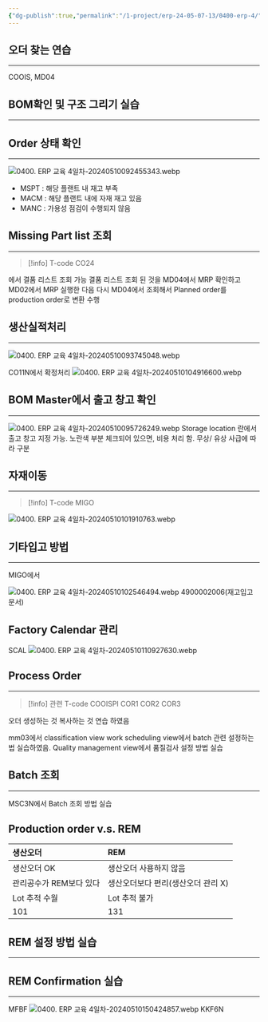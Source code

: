 ```yaml
---
{"dg-publish":true,"permalink":"/1-project/erp-24-05-07-13/0400-erp-4/"}
---
```



## 오더 찾는 연습
---
COOIS, MD04

## BOM확인 및 구조 그리기 실습
---
<style> .container {font-family: sans-serif; text-align: center;} .button-wrapper button {z-index: 1;height: 40px; width: 100px; margin: 10px;padding: 5px;} .excalidraw .App-menu_top .buttonList { display: flex;} .excalidraw-wrapper { height: 800px; margin: 50px; position: relative;} :root[dir="ltr"] .excalidraw .layer-ui__wrapper .zen-mode-transition.App-menu_bottom--transition-left {transform: none;} </style><script src="https://cdn.jsdelivr.net/npm/react@17/umd/react.production.min.js"></script><script src="https://cdn.jsdelivr.net/npm/react-dom@17/umd/react-dom.production.min.js"></script><script type="text/javascript" src="https://cdn.jsdelivr.net/npm/@excalidraw/excalidraw@0/dist/excalidraw.production.min.js"></script><div id="Drawing_2024-05-10_0917.17.excalidraw.md1"></div><script>(function(){const InitialData={"type":"excalidraw","version":2,"source":"https://github.com/zsviczian/obsidian-excalidraw-plugin/releases/tag/2.1.7","elements":[{"type":"rectangle","version":9,"versionNonce":1289749603,"index":"ar1","isDeleted":false,"id":"kGM0MYWKFAsHzEmpONKBW","fillStyle":"solid","strokeWidth":2,"strokeStyle":"solid","roughness":1,"opacity":100,"angle":0,"x":614.982421875,"y":204.9921875,"strokeColor":"#1e1e1e","backgroundColor":"transparent","width":115.796875,"height":47.5,"seed":94942755,"groupIds":[],"frameId":null,"roundness":null,"boundElements":[{"type":"text","id":"75rsihG7"},{"id":"yX2N8bxmwuDN6Wx1RtDSr","type":"arrow"},{"id":"XSBdXwuzz_xXVbknpg5nr","type":"arrow"},{"id":"o2gsjajE7RxeaiSUqC-Po","type":"arrow"},{"id":"J-cIx0H7kk19OdgNVJMHv","type":"arrow"}],"updated":1715301351104,"link":null,"locked":false},{"type":"rectangle","version":9,"versionNonce":1952130893,"index":"ar2","isDeleted":false,"id":"OpvCde5OY0J2l2pRyB3SV","fillStyle":"solid","strokeWidth":2,"strokeStyle":"solid","roughness":1,"opacity":100,"angle":0,"x":120.216796875,"y":334.9921875,"strokeColor":"#1e1e1e","backgroundColor":"transparent","width":113.609375,"height":47.5,"seed":2014575043,"groupIds":[],"frameId":null,"roundness":null,"boundElements":[{"type":"text","id":"Q6tu1hLD"},{"id":"yX2N8bxmwuDN6Wx1RtDSr","type":"arrow"},{"id":"3WrEOq13DB0qEJVF7VNAm","type":"arrow"},{"id":"jTbFR_l3qcvU7jncQD9w-","type":"arrow"},{"id":"abvgqtWm4mcWZEzOwBjyY","type":"arrow"}],"updated":1715301351104,"link":null,"locked":false},{"type":"rectangle","version":8,"versionNonce":1875345411,"index":"ar3","isDeleted":false,"id":"Tp_GYp_GE9gfYzzDWMl4A","fillStyle":"solid","strokeWidth":2,"strokeStyle":"solid","roughness":1,"opacity":100,"angle":0,"x":533.642578125,"y":334.9921875,"strokeColor":"#1e1e1e","backgroundColor":"transparent","width":113.609375,"height":47.5,"seed":1872087395,"groupIds":[],"frameId":null,"roundness":null,"boundElements":[{"type":"text","id":"2xvFiuGm"},{"id":"XSBdXwuzz_xXVbknpg5nr","type":"arrow"},{"id":"IDCtQxnMA8FdEngjbHTkX","type":"arrow"},{"id":"h4Ydtrf3489KUCoBBtxdr","type":"arrow"}],"updated":1715301351104,"link":null,"locked":false},{"type":"rectangle","version":6,"versionNonce":1920120237,"index":"ar4","isDeleted":false,"id":"kHtYiJtK8Vq4OYRLt4Y2A","fillStyle":"solid","strokeWidth":2,"strokeStyle":"solid","roughness":1,"opacity":100,"angle":0,"x":697.251953125,"y":334.9921875,"strokeColor":"#1e1e1e","backgroundColor":"transparent","width":116.125,"height":47.5,"seed":561816835,"groupIds":[],"frameId":null,"roundness":null,"boundElements":[{"type":"text","id":"GvfXE8qt"},{"id":"o2gsjajE7RxeaiSUqC-Po","type":"arrow"}],"updated":1715301351104,"link":null,"locked":false},{"type":"rectangle","version":6,"versionNonce":729712547,"index":"ar5","isDeleted":false,"id":"JY1PCshZKK8rLwIfo91wB","fillStyle":"solid","strokeWidth":2,"strokeStyle":"solid","roughness":1,"opacity":100,"angle":0,"x":863.376953125,"y":334.9921875,"strokeColor":"#1e1e1e","backgroundColor":"transparent","width":116.90625,"height":47.5,"seed":356977827,"groupIds":[],"frameId":null,"roundness":null,"boundElements":[{"type":"text","id":"Hh2Olhx2"},{"id":"J-cIx0H7kk19OdgNVJMHv","type":"arrow"}],"updated":1715301351104,"link":null,"locked":false},{"type":"rectangle","version":6,"versionNonce":927561741,"index":"ar6","isDeleted":false,"id":"TQW-lTf6RvSpPFpNX6J8y","fillStyle":"solid","strokeWidth":2,"strokeStyle":"solid","roughness":1,"opacity":100,"angle":0,"x":-46.537109375,"y":464.9921875,"strokeColor":"#1e1e1e","backgroundColor":"transparent","width":116.125,"height":47.5,"seed":1587773507,"groupIds":[],"frameId":null,"roundness":null,"boundElements":[{"type":"text","id":"v3gh8VcL"},{"id":"3WrEOq13DB0qEJVF7VNAm","type":"arrow"}],"updated":1715301351104,"link":null,"locked":false},{"type":"rectangle","version":6,"versionNonce":1446222659,"index":"ar8","isDeleted":false,"id":"x-vAvaXg-fLEnAIXNU-ve","fillStyle":"solid","strokeWidth":2,"strokeStyle":"solid","roughness":1,"opacity":100,"angle":0,"x":119.587890625,"y":464.9921875,"strokeColor":"#1e1e1e","backgroundColor":"transparent","width":116.125,"height":47.5,"seed":393248739,"groupIds":[],"frameId":null,"roundness":null,"boundElements":[{"type":"text","id":"dJfNumwT"},{"id":"jTbFR_l3qcvU7jncQD9w-","type":"arrow"}],"updated":1715301351104,"link":null,"locked":false},{"type":"rectangle","version":9,"versionNonce":215543405,"index":"ar9","isDeleted":false,"id":"NcbpqrqBZJJtW8XWx8x1G","fillStyle":"solid","strokeWidth":2,"strokeStyle":"solid","roughness":1,"opacity":100,"angle":0,"x":285.712890625,"y":464.9921875,"strokeColor":"#1e1e1e","backgroundColor":"transparent","width":113.609375,"height":47.5,"seed":431786883,"groupIds":[],"frameId":null,"roundness":null,"boundElements":[{"type":"text","id":"5Ori5lPg"},{"id":"abvgqtWm4mcWZEzOwBjyY","type":"arrow"},{"id":"B8KnhJGRuFSZq-UyWFpuZ","type":"arrow"},{"id":"xenD-PEFwNopq80JM49Qr","type":"arrow"},{"id":"yBZwuC8188H4Pwz4pg-rT","type":"arrow"}],"updated":1715301351104,"link":null,"locked":false},{"type":"rectangle","version":8,"versionNonce":2084911843,"index":"arA","isDeleted":false,"id":"fhdF7tMbNUgTey7s1XPP-","fillStyle":"solid","strokeWidth":2,"strokeStyle":"solid","roughness":1,"opacity":100,"angle":0,"x":35.294921875,"y":594.9921875,"strokeColor":"#1e1e1e","backgroundColor":"transparent","width":116.09375,"height":47.5,"seed":2043028259,"groupIds":[],"frameId":null,"roundness":null,"boundElements":[{"type":"text","id":"2vr7VEYH"},{"id":"B8KnhJGRuFSZq-UyWFpuZ","type":"arrow"},{"id":"DHmXkZ1e_48l7T-mMVax5","type":"arrow"},{"id":"BSeC-9v12kIWZMEa-K2Qc","type":"arrow"}],"updated":1715301351104,"link":null,"locked":false},{"type":"rectangle","version":6,"versionNonce":1105893581,"index":"arB","isDeleted":false,"id":"6h5XLISUH9fCEMYTkvmTs","fillStyle":"solid","strokeWidth":2,"strokeStyle":"solid","roughness":1,"opacity":100,"angle":0,"x":283.205078125,"y":594.9921875,"strokeColor":"#1e1e1e","backgroundColor":"transparent","width":118.625,"height":47.5,"seed":1073465027,"groupIds":[],"frameId":null,"roundness":null,"boundElements":[{"type":"text","id":"QrCVMUpj"},{"id":"xenD-PEFwNopq80JM49Qr","type":"arrow"}],"updated":1715301351104,"link":null,"locked":false},{"type":"rectangle","version":6,"versionNonce":440526467,"index":"arC","isDeleted":false,"id":"TjnsYlNaNW0_jTnAUAFO0","fillStyle":"solid","strokeWidth":2,"strokeStyle":"solid","roughness":1,"opacity":100,"angle":0,"x":451.830078125,"y":594.9921875,"strokeColor":"#1e1e1e","backgroundColor":"transparent","width":118.625,"height":47.5,"seed":1660679779,"groupIds":[],"frameId":null,"roundness":null,"boundElements":[{"type":"text","id":"CeYh8feZ"},{"id":"yBZwuC8188H4Pwz4pg-rT","type":"arrow"}],"updated":1715301351104,"link":null,"locked":false},{"type":"rectangle","version":6,"versionNonce":270006061,"index":"arD","isDeleted":false,"id":"-zZuGrho_N9zLvWtWY7Y8","fillStyle":"solid","strokeWidth":2,"strokeStyle":"solid","roughness":1,"opacity":100,"angle":0,"x":-50.283203125,"y":724.9921875,"strokeColor":"#1e1e1e","backgroundColor":"transparent","width":118.625,"height":47.5,"seed":26554883,"groupIds":[],"frameId":null,"roundness":null,"boundElements":[{"type":"text","id":"vResWIUA"},{"id":"DHmXkZ1e_48l7T-mMVax5","type":"arrow"}],"updated":1715301351104,"link":null,"locked":false},{"type":"rectangle","version":6,"versionNonce":384310819,"index":"arE","isDeleted":false,"id":"kRkBfZqkiNM0Vc042MOsO","fillStyle":"solid","strokeWidth":2,"strokeStyle":"solid","roughness":1,"opacity":100,"angle":0,"x":118.341796875,"y":724.9921875,"strokeColor":"#1e1e1e","backgroundColor":"transparent","width":118.625,"height":47.5,"seed":1556478371,"groupIds":[],"frameId":null,"roundness":null,"boundElements":[{"type":"text","id":"Trda5q93"},{"id":"BSeC-9v12kIWZMEa-K2Qc","type":"arrow"}],"updated":1715301351104,"link":null,"locked":false},{"type":"rectangle","version":6,"versionNonce":1103792525,"index":"arG","isDeleted":false,"id":"k-wrV_csm44ngSTLwTtHr","fillStyle":"solid","strokeWidth":2,"strokeStyle":"solid","roughness":1,"opacity":100,"angle":0,"x":449.322265625,"y":464.9921875,"strokeColor":"#1e1e1e","backgroundColor":"transparent","width":116.125,"height":47.5,"seed":297585987,"groupIds":[],"frameId":null,"roundness":null,"boundElements":[{"type":"text","id":"yKsoyydh"},{"id":"IDCtQxnMA8FdEngjbHTkX","type":"arrow"}],"updated":1715301351104,"link":null,"locked":false},{"type":"rectangle","version":6,"versionNonce":2099667395,"index":"arH","isDeleted":false,"id":"eIu6ZZIiMERiSZXh8BqM7","fillStyle":"solid","strokeWidth":2,"strokeStyle":"solid","roughness":1,"opacity":100,"angle":0,"x":615.447265625,"y":464.9921875,"strokeColor":"#1e1e1e","backgroundColor":"transparent","width":116.125,"height":47.5,"seed":332934371,"groupIds":[],"frameId":null,"roundness":null,"boundElements":[{"type":"text","id":"NvlXzQSc"},{"id":"h4Ydtrf3489KUCoBBtxdr","type":"arrow"}],"updated":1715301351104,"link":null,"locked":false},{"type":"arrow","version":11,"versionNonce":1236323661,"index":"arI","isDeleted":false,"id":"yX2N8bxmwuDN6Wx1RtDSr","fillStyle":"solid","strokeWidth":2,"strokeStyle":"solid","roughness":1,"opacity":100,"angle":0,"x":613.982421875,"y":236.4633213880631,"strokeColor":"#1e1e1e","backgroundColor":"transparent","width":436.960625,"height":93.2288661119369,"seed":1722194051,"groupIds":[],"frameId":null,"roundness":{"type":2},"boundElements":[{"type":"text","id":"AcQNrOSe"}],"updated":1715302083255,"link":null,"locked":false,"startBinding":{"elementId":"kGM0MYWKFAsHzEmpONKBW","gap":1,"focus":-0.000014296130961960877},"endBinding":{"elementId":"OpvCde5OY0J2l2pRyB3SV","gap":5.299999999999997,"focus":0.000005501306560428155},"lastCommittedPoint":null,"startArrowhead":null,"endArrowhead":"arrow","points":[[0,0],[-436.960625,57.27886611193691],[-436.960625,93.2288661119369]]},{"type":"arrow","version":11,"versionNonce":2051338317,"index":"arJ","isDeleted":false,"id":"XSBdXwuzz_xXVbknpg5nr","fillStyle":"solid","strokeWidth":2,"strokeStyle":"solid","roughness":1,"opacity":100,"angle":0,"x":641.4925786931818,"y":253.49218750000006,"strokeColor":"#1e1e1e","backgroundColor":"transparent","width":51.04578181818181,"height":76.19999999999993,"seed":400986147,"groupIds":[],"frameId":null,"roundness":{"type":2},"boundElements":[{"type":"text","id":"dsz58Kcq"}],"updated":1715302083257,"link":null,"locked":false,"startBinding":{"elementId":"kGM0MYWKFAsHzEmpONKBW","gap":1,"focus":-0.0000013556016067877558},"endBinding":{"elementId":"Tp_GYp_GE9gfYzzDWMl4A","gap":5.299999999999997,"focus":-0.000008251959840141892},"lastCommittedPoint":null,"startArrowhead":null,"endArrowhead":"arrow","points":[[0,0],[-51.04578181818181,40.24999999999994],[-51.04578181818181,76.19999999999993]]},{"type":"arrow","version":11,"versionNonce":973705869,"index":"arK","isDeleted":false,"id":"o2gsjajE7RxeaiSUqC-Po","fillStyle":"solid","strokeWidth":2,"strokeStyle":"solid","roughness":1,"opacity":100,"angle":0,"x":704.2690150568181,"y":253.4921875,"strokeColor":"#1e1e1e","backgroundColor":"transparent","width":51.04578181818181,"height":76.19999999999999,"seed":2038862787,"groupIds":[],"frameId":null,"roundness":{"type":2},"boundElements":[{"type":"text","id":"BMdVA4JS"}],"updated":1715302083258,"link":null,"locked":false,"startBinding":{"elementId":"kGM0MYWKFAsHzEmpONKBW","gap":1,"focus":0.0000027757556718765834},"endBinding":{"elementId":"kHtYiJtK8Vq4OYRLt4Y2A","gap":5.299999999999997,"focus":0.0000059203444556528615},"lastCommittedPoint":null,"startArrowhead":null,"endArrowhead":"arrow","points":[[0,0],[51.04578181818181,40.25],[51.04578181818181,76.19999999999999]]},{"type":"arrow","version":11,"versionNonce":172364621,"index":"arL","isDeleted":false,"id":"J-cIx0H7kk19OdgNVJMHv","fillStyle":"solid","strokeWidth":2,"strokeStyle":"solid","roughness":1,"opacity":100,"angle":0,"x":731.779296875,"y":244.12015613909972,"strokeColor":"#1e1e1e","backgroundColor":"transparent","width":190.05050000000006,"height":85.57203136090027,"seed":463807331,"groupIds":[],"frameId":null,"roundness":{"type":2},"boundElements":[{"type":"text","id":"uKIE1trZ"}],"updated":1715302083259,"link":null,"locked":false,"startBinding":{"elementId":"kGM0MYWKFAsHzEmpONKBW","gap":1,"focus":-0.000009406573364124251},"endBinding":{"elementId":"JY1PCshZKK8rLwIfo91wB","gap":5.300000000000011,"focus":-0.000004811547713550154},"lastCommittedPoint":null,"startArrowhead":null,"endArrowhead":"arrow","points":[[0,0],[190.05050000000006,49.62203136090027],[190.05050000000006,85.57203136090027]]},{"type":"arrow","version":11,"versionNonce":1751737357,"index":"arM","isDeleted":false,"id":"3WrEOq13DB0qEJVF7VNAm","fillStyle":"solid","strokeWidth":2,"strokeStyle":"solid","roughness":1,"opacity":100,"angle":0,"x":119.216796875,"y":381.4459431099401,"strokeColor":"#1e1e1e","backgroundColor":"transparent","width":107.691,"height":78.24624439005987,"seed":110149379,"groupIds":[],"frameId":null,"roundness":{"type":2},"boundElements":[{"type":"text","id":"S96vRJIs"}],"updated":1715302083259,"link":null,"locked":false,"startBinding":{"elementId":"OpvCde5OY0J2l2pRyB3SV","gap":1,"focus":-0.000013901617025718222},"endBinding":{"elementId":"TQW-lTf6RvSpPFpNX6J8y","gap":5.300000000000011,"focus":0.0000069967707211625215},"lastCommittedPoint":null,"startArrowhead":null,"endArrowhead":"arrow","points":[[0,0],[-107.691,42.29624439005991],[-107.691,78.24624439005987]]},{"type":"arrow","version":11,"versionNonce":83854541,"index":"arO","isDeleted":false,"id":"jTbFR_l3qcvU7jncQD9w-","fillStyle":"solid","strokeWidth":2,"strokeStyle":"solid","roughness":1,"opacity":100,"angle":0,"x":177.26049384469695,"y":383.4921875,"strokeColor":"#1e1e1e","backgroundColor":"transparent","width":0.3903030303030448,"height":76.19999999999999,"seed":885515939,"groupIds":[],"frameId":null,"roundness":{"type":2},"boundElements":[{"type":"text","id":"kK6NnSKZ"}],"updated":1715302083261,"link":null,"locked":false,"startBinding":{"elementId":"OpvCde5OY0J2l2pRyB3SV","gap":1,"focus":0.000017367063513677392},"endBinding":{"elementId":"x-vAvaXg-fLEnAIXNU-ve","gap":5.300000000000011,"focus":0.0000069967707211625215},"lastCommittedPoint":null,"startArrowhead":null,"endArrowhead":"arrow","points":[[0,0],[0.3903030303030448,40.25],[0.3903030303030448,76.19999999999999]]},{"type":"arrow","version":11,"versionNonce":1570010509,"index":"arP","isDeleted":false,"id":"abvgqtWm4mcWZEzOwBjyY","fillStyle":"solid","strokeWidth":2,"strokeStyle":"solid","roughness":1,"opacity":100,"angle":0,"x":234.826171875,"y":381.44608677846577,"strokeColor":"#1e1e1e","backgroundColor":"transparent","width":107.69162499999999,"height":78.24610072153422,"seed":1291393603,"groupIds":[],"frameId":null,"roundness":{"type":2},"boundElements":[{"type":"text","id":"KzAKffD0"}],"updated":1715302083262,"link":null,"locked":false,"startBinding":{"elementId":"OpvCde5OY0J2l2pRyB3SV","gap":1,"focus":0.000021555674257866563},"endBinding":{"elementId":"NcbpqrqBZJJtW8XWx8x1G","gap":5.300000000000011,"focus":0.000003850914591999504},"lastCommittedPoint":null,"startArrowhead":null,"endArrowhead":"arrow","points":[[0,0],[107.69162499999999,42.29610072153426],[107.69162499999999,78.24610072153422]]},{"type":"arrow","version":11,"versionNonce":1842108557,"index":"arQ","isDeleted":false,"id":"B8KnhJGRuFSZq-UyWFpuZ","fillStyle":"solid","strokeWidth":2,"strokeStyle":"solid","roughness":1,"opacity":100,"angle":0,"x":284.712890625,"y":503.82102356904113,"strokeColor":"#1e1e1e","backgroundColor":"transparent","width":191.37109375,"height":85.87116393095891,"seed":469948899,"groupIds":[],"frameId":null,"roundness":{"type":2},"boundElements":[{"type":"text","id":"ekWEReH6"}],"updated":1715302083264,"link":null,"locked":false,"startBinding":{"elementId":"NcbpqrqBZJJtW8XWx8x1G","gap":1,"focus":0.0000032421407561491594},"endBinding":{"elementId":"fhdF7tMbNUgTey7s1XPP-","gap":5.300000000000011,"focus":0},"lastCommittedPoint":null,"startArrowhead":null,"endArrowhead":"arrow","points":[[0,0],[-191.37109375,49.92116393095887],[-191.37109375,85.87116393095891]]},{"type":"arrow","version":11,"versionNonce":896912077,"index":"arR","isDeleted":false,"id":"xenD-PEFwNopq80JM49Qr","fillStyle":"solid","strokeWidth":2,"strokeStyle":"solid","roughness":1,"opacity":100,"angle":0,"x":342.517796875,"y":513.4921875,"strokeColor":"#1e1e1e","backgroundColor":"transparent","width":0,"height":76.20000000000005,"seed":1324590467,"groupIds":[],"frameId":null,"roundness":{"type":2},"boundElements":[{"type":"text","id":"hN32Pmw8"}],"updated":1715302083265,"link":null,"locked":false,"startBinding":{"elementId":"NcbpqrqBZJJtW8XWx8x1G","gap":1,"focus":-0.000003850914591999505},"endBinding":{"elementId":"6h5XLISUH9fCEMYTkvmTs","gap":5.300000000000011,"focus":0.000003688092728981612},"lastCommittedPoint":null,"startArrowhead":null,"endArrowhead":"arrow","points":[[0,0],[0,76.20000000000005]]},{"type":"arrow","version":11,"versionNonce":766589837,"index":"arS","isDeleted":false,"id":"yBZwuC8188H4Pwz4pg-rT","fillStyle":"solid","strokeWidth":2,"strokeStyle":"solid","roughness":1,"opacity":100,"angle":0,"x":400.322265625,"y":511.0248324551627,"strokeColor":"#1e1e1e","backgroundColor":"transparent","width":110.82053125000004,"height":78.66735504483734,"seed":1829371171,"groupIds":[],"frameId":null,"roundness":{"type":2},"boundElements":[{"type":"text","id":"dYXuvcHc"}],"updated":1715302083266,"link":null,"locked":false,"startBinding":{"elementId":"NcbpqrqBZJJtW8XWx8x1G","gap":1,"focus":0.000021981151301707896},"endBinding":{"elementId":"TjnsYlNaNW0_jTnAUAFO0","gap":5.300000000000011,"focus":0.0000036880927299399835},"lastCommittedPoint":null,"startArrowhead":null,"endArrowhead":"arrow","points":[[0,0],[110.82053125000004,42.71735504483729],[110.82053125000004,78.66735504483734]]},{"type":"arrow","version":11,"versionNonce":349666381,"index":"arT","isDeleted":false,"id":"DHmXkZ1e_48l7T-mMVax5","fillStyle":"solid","strokeWidth":2,"strokeStyle":"solid","roughness":1,"opacity":100,"angle":0,"x":61.238681723484795,"y":643.4921875,"strokeColor":"#1e1e1e","backgroundColor":"transparent","width":52.20888484848479,"height":76.20000000000005,"seed":297033923,"groupIds":[],"frameId":null,"roundness":{"type":2},"boundElements":[{"type":"text","id":"hgzAxsYV"}],"updated":1715302083266,"link":null,"locked":false,"startBinding":{"elementId":"fhdF7tMbNUgTey7s1XPP-","gap":1,"focus":-0.00000545672651743075},"endBinding":{"elementId":"-zZuGrho_N9zLvWtWY7Y8","gap":5.2999999999999545,"focus":0.00000842992623818567},"lastCommittedPoint":null,"startArrowhead":null,"endArrowhead":"arrow","points":[[0,0],[-52.20888484848479,40.25],[-52.20888484848479,76.20000000000005]]},{"type":"arrow","version":11,"versionNonce":712281357,"index":"arU","isDeleted":false,"id":"BSeC-9v12kIWZMEa-K2Qc","fillStyle":"solid","strokeWidth":2,"strokeStyle":"solid","roughness":1,"opacity":100,"angle":0,"x":125.44493626893939,"y":643.4921875,"strokeColor":"#1e1e1e","backgroundColor":"transparent","width":52.2098606060606,"height":76.20000000000005,"seed":1720799331,"groupIds":[],"frameId":null,"roundness":{"type":2},"boundElements":[{"type":"text","id":"2le9xQEp"}],"updated":1715302083267,"link":null,"locked":false,"startBinding":{"elementId":"fhdF7tMbNUgTey7s1XPP-","gap":1,"focus":0.000011936511909634088},"endBinding":{"elementId":"kRkBfZqkiNM0Vc042MOsO","gap":5.2999999999999545,"focus":0.000008429926237946076},"lastCommittedPoint":null,"startArrowhead":null,"endArrowhead":"arrow","points":[[0,0],[52.2098606060606,40.25],[52.2098606060606,76.20000000000005]]},{"type":"arrow","version":11,"versionNonce":991194573,"index":"arV","isDeleted":false,"id":"IDCtQxnMA8FdEngjbHTkX","fillStyle":"solid","strokeWidth":2,"strokeStyle":"solid","roughness":1,"opacity":100,"angle":0,"x":558.819905965909,"y":383.4921875,"strokeColor":"#1e1e1e","backgroundColor":"transparent","width":51.43510909090901,"height":76.19999999999999,"seed":1567575043,"groupIds":[],"frameId":null,"roundness":{"type":2},"boundElements":[{"type":"text","id":"daeeIS5c"}],"updated":1715302083268,"link":null,"locked":false,"startBinding":{"elementId":"Tp_GYp_GE9gfYzzDWMl4A","gap":1,"focus":-0.0000050524117632588995},"endBinding":{"elementId":"k-wrV_csm44ngSTLwTtHr","gap":5.300000000000011,"focus":5.38213132510079e-7},"lastCommittedPoint":null,"startArrowhead":null,"endArrowhead":"arrow","points":[[0,0],[-51.43510909090901,40.25],[-51.43510909090901,76.19999999999999]]},{"type":"arrow","version":11,"versionNonce":1615011469,"index":"arW","isDeleted":false,"id":"h4Ydtrf3489KUCoBBtxdr","fillStyle":"solid","strokeWidth":2,"strokeStyle":"solid","roughness":1,"opacity":100,"angle":0,"x":622.0746877840909,"y":383.4921875,"strokeColor":"#1e1e1e","backgroundColor":"transparent","width":51.43510909090912,"height":76.19999999999999,"seed":709677987,"groupIds":[],"frameId":null,"roundness":{"type":2},"boundElements":[{"type":"text","id":"5F09szJs"}],"updated":1715302083269,"link":null,"locked":false,"startBinding":{"elementId":"Tp_GYp_GE9gfYzzDWMl4A","gap":1,"focus":0.000004335295254803785},"endBinding":{"elementId":"eIu6ZZIiMERiSZXh8BqM7","gap":5.300000000000011,"focus":5.38213132510079e-7},"lastCommittedPoint":null,"startArrowhead":null,"endArrowhead":"arrow","points":[[0,0],[51.43510909090912,40.25],[51.43510909090912,76.19999999999999]]},{"type":"text","version":6,"versionNonce":1806593165,"index":"arX","isDeleted":false,"id":"75rsihG7","fillStyle":"solid","strokeWidth":2,"strokeStyle":"solid","roughness":1,"opacity":100,"angle":0,"x":630.410888671875,"y":216.2421875,"strokeColor":"#1e1e1e","backgroundColor":"transparent","width":84.93994140625,"height":25,"seed":2102945603,"groupIds":[],"frameId":null,"roundness":null,"boundElements":[],"updated":1715301351104,"link":null,"locked":false,"fontSize":20,"fontFamily":1,"text":"T-FFP113","rawText":"T-FFP113","textAlign":"center","verticalAlign":"middle","containerId":"kGM0MYWKFAsHzEmpONKBW","originalText":"T-FFP113","lineHeight":1.25},{"type":"text","version":6,"versionNonce":1042689731,"index":"arY","isDeleted":false,"id":"Q6tu1hLD","fillStyle":"solid","strokeWidth":2,"strokeStyle":"solid","roughness":1,"opacity":100,"angle":0,"x":133.87152099609375,"y":346.2421875,"strokeColor":"#1e1e1e","backgroundColor":"transparent","width":86.2999267578125,"height":25,"seed":2096137955,"groupIds":[],"frameId":null,"roundness":null,"boundElements":[],"updated":1715301351104,"link":null,"locked":false,"fontSize":20,"fontFamily":1,"text":"T-SSP113","rawText":"T-SSP113","textAlign":"center","verticalAlign":"middle","containerId":"OpvCde5OY0J2l2pRyB3SV","originalText":"T-SSP113","lineHeight":1.25},{"type":"text","version":6,"versionNonce":1101746925,"index":"arZ","isDeleted":false,"id":"2xvFiuGm","fillStyle":"solid","strokeWidth":2,"strokeStyle":"solid","roughness":1,"opacity":100,"angle":0,"x":542.8873062133789,"y":346.2421875,"strokeColor":"#1e1e1e","backgroundColor":"transparent","width":95.11991882324219,"height":25,"seed":2141434499,"groupIds":[],"frameId":null,"roundness":null,"boundElements":[],"updated":1715301351104,"link":null,"locked":false,"fontSize":20,"fontFamily":1,"text":"T-SSP213","rawText":"T-SSP213","textAlign":"center","verticalAlign":"middle","containerId":"Tp_GYp_GE9gfYzzDWMl4A","originalText":"T-SSP213","lineHeight":1.25},{"type":"text","version":6,"versionNonce":2140757603,"index":"ara","isDeleted":false,"id":"GvfXE8qt","fillStyle":"solid","strokeWidth":2,"strokeStyle":"solid","roughness":1,"opacity":100,"angle":0,"x":711.464485168457,"y":346.2421875,"strokeColor":"#1e1e1e","backgroundColor":"transparent","width":87.69993591308594,"height":25,"seed":103836195,"groupIds":[],"frameId":null,"roundness":null,"boundElements":[],"updated":1715301351104,"link":null,"locked":false,"fontSize":20,"fontFamily":1,"text":"T-RSP113","rawText":"T-RSP113","textAlign":"center","verticalAlign":"middle","containerId":"kHtYiJtK8Vq4OYRLt4Y2A","originalText":"T-RSP113","lineHeight":1.25},{"type":"text","version":6,"versionNonce":1744596301,"index":"arb","isDeleted":false,"id":"Hh2Olhx2","fillStyle":"solid","strokeWidth":2,"strokeStyle":"solid","roughness":1,"opacity":100,"angle":0,"x":872.7201156616211,"y":346.2421875,"strokeColor":"#1e1e1e","backgroundColor":"transparent","width":98.21992492675781,"height":25,"seed":1971662275,"groupIds":[],"frameId":null,"roundness":null,"boundElements":[],"updated":1715301351104,"link":null,"locked":false,"fontSize":20,"fontFamily":1,"text":"T-DSP100","rawText":"T-DSP100","textAlign":"center","verticalAlign":"middle","containerId":"JY1PCshZKK8rLwIfo91wB","originalText":"T-DSP100","lineHeight":1.25},{"type":"text","version":6,"versionNonce":1984272899,"index":"ard","isDeleted":false,"id":"v3gh8VcL","fillStyle":"solid","strokeWidth":2,"strokeStyle":"solid","roughness":1,"opacity":100,"angle":0,"x":-35.79457092285156,"y":476.2421875,"strokeColor":"#1e1e1e","backgroundColor":"transparent","width":94.63992309570312,"height":25,"seed":281050467,"groupIds":[],"frameId":null,"roundness":null,"boundElements":[],"updated":1715301351104,"link":null,"locked":false,"fontSize":20,"fontFamily":1,"text":"T-RSP513","rawText":"T-RSP513","textAlign":"center","verticalAlign":"middle","containerId":"TQW-lTf6RvSpPFpNX6J8y","originalText":"T-RSP513","lineHeight":1.25},{"type":"text","version":6,"versionNonce":771439533,"index":"are","isDeleted":false,"id":"dJfNumwT","fillStyle":"solid","strokeWidth":2,"strokeStyle":"solid","roughness":1,"opacity":100,"angle":0,"x":130.1104278564453,"y":476.2421875,"strokeColor":"#1e1e1e","backgroundColor":"transparent","width":95.07992553710938,"height":25,"seed":858839299,"groupIds":[],"frameId":null,"roundness":null,"boundElements":[],"updated":1715301351104,"link":null,"locked":false,"fontSize":20,"fontFamily":1,"text":"T-RSP613","rawText":"T-RSP613","textAlign":"center","verticalAlign":"middle","containerId":"x-vAvaXg-fLEnAIXNU-ve","originalText":"T-RSP613","lineHeight":1.25},{"type":"text","version":6,"versionNonce":791241123,"index":"arf","isDeleted":false,"id":"5Ori5lPg","fillStyle":"solid","strokeWidth":2,"strokeStyle":"solid","roughness":1,"opacity":100,"angle":0,"x":295.26761627197266,"y":476.2421875,"strokeColor":"#1e1e1e","backgroundColor":"transparent","width":94.49992370605469,"height":25,"seed":1247068323,"groupIds":[],"frameId":null,"roundness":null,"boundElements":[],"updated":1715301351104,"link":null,"locked":false,"fontSize":20,"fontFamily":1,"text":"T-SSP313","rawText":"T-SSP313","textAlign":"center","verticalAlign":"middle","containerId":"NcbpqrqBZJJtW8XWx8x1G","originalText":"T-SSP313","lineHeight":1.25},{"type":"text","version":6,"versionNonce":1003568653,"index":"arg","isDeleted":false,"id":"2vr7VEYH","fillStyle":"solid","strokeWidth":2,"strokeStyle":"solid","roughness":1,"opacity":100,"angle":0,"x":48.231834411621094,"y":606.2421875,"strokeColor":"#1e1e1e","backgroundColor":"transparent","width":90.21992492675781,"height":25,"seed":265991235,"groupIds":[],"frameId":null,"roundness":null,"boundElements":[],"updated":1715301351104,"link":null,"locked":false,"fontSize":20,"fontFamily":1,"text":"T-SPT113","rawText":"T-SPT113","textAlign":"center","verticalAlign":"middle","containerId":"fhdF7tMbNUgTey7s1XPP-","originalText":"T-SPT113","lineHeight":1.25},{"type":"text","version":6,"versionNonce":326317379,"index":"arh","isDeleted":false,"id":"QrCVMUpj","fillStyle":"solid","strokeWidth":2,"strokeStyle":"solid","roughness":1,"opacity":100,"angle":0,"x":292.29761505126953,"y":606.2421875,"strokeColor":"#1e1e1e","backgroundColor":"transparent","width":100.43992614746094,"height":25,"seed":60896227,"groupIds":[],"frameId":null,"roundness":null,"boundElements":[],"updated":1715301351104,"link":null,"locked":false,"fontSize":20,"fontFamily":1,"text":"T-RPT213","rawText":"T-RPT213","textAlign":"center","verticalAlign":"middle","containerId":"6h5XLISUH9fCEMYTkvmTs","originalText":"T-RPT213","lineHeight":1.25},{"type":"text","version":6,"versionNonce":2021127277,"index":"ari","isDeleted":false,"id":"CeYh8feZ","fillStyle":"solid","strokeWidth":2,"strokeStyle":"solid","roughness":1,"opacity":100,"angle":0,"x":460.92261505126953,"y":606.2421875,"strokeColor":"#1e1e1e","backgroundColor":"transparent","width":100.43992614746094,"height":25,"seed":632733571,"groupIds":[],"frameId":null,"roundness":null,"boundElements":[],"updated":1715301351104,"link":null,"locked":false,"fontSize":20,"fontFamily":1,"text":"T-RPT213","rawText":"T-RPT213","textAlign":"center","verticalAlign":"middle","containerId":"TjnsYlNaNW0_jTnAUAFO0","originalText":"T-RPT213","lineHeight":1.25},{"type":"text","version":6,"versionNonce":1652659427,"index":"arj","isDeleted":false,"id":"vResWIUA","fillStyle":"solid","strokeWidth":2,"strokeStyle":"solid","roughness":1,"opacity":100,"angle":0,"x":-40.88066864013672,"y":736.2421875,"strokeColor":"#1e1e1e","backgroundColor":"transparent","width":99.81993103027344,"height":25,"seed":1884935971,"groupIds":[],"frameId":null,"roundness":null,"boundElements":[],"updated":1715301351104,"link":null,"locked":false,"fontSize":20,"fontFamily":1,"text":"T-RPT313","rawText":"T-RPT313","textAlign":"center","verticalAlign":"middle","containerId":"-zZuGrho_N9zLvWtWY7Y8","originalText":"T-RPT313","lineHeight":1.25},{"type":"text","version":6,"versionNonce":800644813,"index":"arl","isDeleted":false,"id":"Trda5q93","fillStyle":"solid","strokeWidth":2,"strokeStyle":"solid","roughness":1,"opacity":100,"angle":0,"x":128.15433502197266,"y":736.2421875,"strokeColor":"#1e1e1e","backgroundColor":"transparent","width":98.99992370605469,"height":25,"seed":301529795,"groupIds":[],"frameId":null,"roundness":null,"boundElements":[],"updated":1715301351104,"link":null,"locked":false,"fontSize":20,"fontFamily":1,"text":"T-RPT413","rawText":"T-RPT413","textAlign":"center","verticalAlign":"middle","containerId":"kRkBfZqkiNM0Vc042MOsO","originalText":"T-RPT413","lineHeight":1.25},{"type":"text","version":6,"versionNonce":1810038915,"index":"arm","isDeleted":false,"id":"yKsoyydh","fillStyle":"solid","strokeWidth":2,"strokeStyle":"solid","roughness":1,"opacity":100,"angle":0,"x":460.8647994995117,"y":476.2421875,"strokeColor":"#1e1e1e","backgroundColor":"transparent","width":93.03993225097656,"height":25,"seed":1731373667,"groupIds":[],"frameId":null,"roundness":null,"boundElements":[],"updated":1715301351104,"link":null,"locked":false,"fontSize":20,"fontFamily":1,"text":"T-RSP713","rawText":"T-RSP713","textAlign":"center","verticalAlign":"middle","containerId":"k-wrV_csm44ngSTLwTtHr","originalText":"T-RSP713","lineHeight":1.25},{"type":"text","version":6,"versionNonce":2016247085,"index":"arn","isDeleted":false,"id":"NvlXzQSc","fillStyle":"solid","strokeWidth":2,"strokeStyle":"solid","roughness":1,"opacity":100,"angle":0,"x":624.7198028564453,"y":476.2421875,"strokeColor":"#1e1e1e","backgroundColor":"transparent","width":97.57992553710938,"height":25,"seed":886400515,"groupIds":[],"frameId":null,"roundness":null,"boundElements":[],"updated":1715301351104,"link":null,"locked":false,"fontSize":20,"fontFamily":1,"text":"T-RSP813","rawText":"T-RSP813","textAlign":"center","verticalAlign":"middle","containerId":"eIu6ZZIiMERiSZXh8BqM7","originalText":"T-RSP813","lineHeight":1.25},{"type":"text","version":6,"versionNonce":156629027,"index":"aro","isDeleted":false,"id":"AcQNrOSe","fillStyle":"solid","strokeWidth":2,"strokeStyle":"solid","roughness":1,"opacity":100,"angle":0,"x":174.31179779052735,"y":281.2421875,"strokeColor":"#1e1e1e","backgroundColor":"transparent","width":5.4199981689453125,"height":25,"seed":568307107,"groupIds":[],"frameId":null,"roundness":null,"boundElements":[],"updated":1715301351104,"link":null,"locked":false,"fontSize":20,"fontFamily":1,"text":"1","rawText":"1","textAlign":"center","verticalAlign":"middle","containerId":"yX2N8bxmwuDN6Wx1RtDSr","originalText":"1","lineHeight":1.25},{"type":"text","version":6,"versionNonce":1497321357,"index":"arp","isDeleted":false,"id":"dsz58Kcq","fillStyle":"solid","strokeWidth":2,"strokeStyle":"solid","roughness":1,"opacity":100,"angle":0,"x":587.7367977905274,"y":281.2421875,"strokeColor":"#1e1e1e","backgroundColor":"transparent","width":5.4199981689453125,"height":25,"seed":1904214339,"groupIds":[],"frameId":null,"roundness":null,"boundElements":[],"updated":1715301351104,"link":null,"locked":false,"fontSize":20,"fontFamily":1,"text":"1","rawText":"1","textAlign":"center","verticalAlign":"middle","containerId":"XSBdXwuzz_xXVbknpg5nr","originalText":"1","lineHeight":1.25},{"type":"text","version":6,"versionNonce":1489566659,"index":"arq","isDeleted":false,"id":"BMdVA4JS","fillStyle":"solid","strokeWidth":2,"strokeStyle":"solid","roughness":1,"opacity":100,"angle":0,"x":752.6047977905273,"y":281.2421875,"strokeColor":"#1e1e1e","backgroundColor":"transparent","width":5.4199981689453125,"height":25,"seed":2098520291,"groupIds":[],"frameId":null,"roundness":null,"boundElements":[],"updated":1715301351104,"link":null,"locked":false,"fontSize":20,"fontFamily":1,"text":"1","rawText":"1","textAlign":"center","verticalAlign":"middle","containerId":"o2gsjajE7RxeaiSUqC-Po","originalText":"1","lineHeight":1.25},{"type":"text","version":6,"versionNonce":824694253,"index":"arr","isDeleted":false,"id":"uKIE1trZ","fillStyle":"solid","strokeWidth":2,"strokeStyle":"solid","roughness":1,"opacity":100,"angle":0,"x":919.1197977905274,"y":281.2421875,"strokeColor":"#1e1e1e","backgroundColor":"transparent","width":5.4199981689453125,"height":25,"seed":1848429699,"groupIds":[],"frameId":null,"roundness":null,"boundElements":[],"updated":1715301351104,"link":null,"locked":false,"fontSize":20,"fontFamily":1,"text":"1","rawText":"1","textAlign":"center","verticalAlign":"middle","containerId":"J-cIx0H7kk19OdgNVJMHv","originalText":"1","lineHeight":1.25},{"type":"text","version":6,"versionNonce":911903587,"index":"art","isDeleted":false,"id":"S96vRJIs","fillStyle":"solid","strokeWidth":2,"strokeStyle":"solid","roughness":1,"opacity":100,"angle":0,"x":4.4058017578124975,"y":411.2421875,"strokeColor":"#1e1e1e","backgroundColor":"transparent","width":14.239990234375,"height":25,"seed":948323363,"groupIds":[],"frameId":null,"roundness":null,"boundElements":[],"updated":1715301351104,"link":null,"locked":false,"fontSize":20,"fontFamily":1,"text":"2","rawText":"2","textAlign":"center","verticalAlign":"middle","containerId":"3WrEOq13DB0qEJVF7VNAm","originalText":"2","lineHeight":1.25},{"type":"text","version":6,"versionNonce":1525715021,"index":"aru","isDeleted":false,"id":"kK6NnSKZ","fillStyle":"solid","strokeWidth":2,"strokeStyle":"solid","roughness":1,"opacity":100,"angle":0,"x":170.5308017578125,"y":411.2421875,"strokeColor":"#1e1e1e","backgroundColor":"transparent","width":14.239990234375,"height":25,"seed":1410320323,"groupIds":[],"frameId":null,"roundness":null,"boundElements":[],"updated":1715301351104,"link":null,"locked":false,"fontSize":20,"fontFamily":1,"text":"2","rawText":"2","textAlign":"center","verticalAlign":"middle","containerId":"jTbFR_l3qcvU7jncQD9w-","originalText":"2","lineHeight":1.25},{"type":"text","version":6,"versionNonce":1985554179,"index":"arv","isDeleted":false,"id":"KzAKffD0","fillStyle":"solid","strokeWidth":2,"strokeStyle":"solid","roughness":1,"opacity":100,"angle":0,"x":335.3978017578125,"y":411.2421875,"strokeColor":"#1e1e1e","backgroundColor":"transparent","width":14.239990234375,"height":25,"seed":921163619,"groupIds":[],"frameId":null,"roundness":null,"boundElements":[],"updated":1715301351104,"link":null,"locked":false,"fontSize":20,"fontFamily":1,"text":"2","rawText":"2","textAlign":"center","verticalAlign":"middle","containerId":"abvgqtWm4mcWZEzOwBjyY","originalText":"2","lineHeight":1.25},{"type":"text","version":6,"versionNonce":343080621,"index":"arx","isDeleted":false,"id":"ekWEReH6","fillStyle":"solid","strokeWidth":2,"strokeStyle":"solid","roughness":1,"opacity":100,"angle":0,"x":86.53179931640625,"y":541.2421875,"strokeColor":"#1e1e1e","backgroundColor":"transparent","width":13.6199951171875,"height":25,"seed":257749763,"groupIds":[],"frameId":null,"roundness":null,"boundElements":[],"updated":1715301351104,"link":null,"locked":false,"fontSize":20,"fontFamily":1,"text":"3","rawText":"3","textAlign":"center","verticalAlign":"middle","containerId":"B8KnhJGRuFSZq-UyWFpuZ","originalText":"3","lineHeight":1.25},{"type":"text","version":6,"versionNonce":1598246563,"index":"ary","isDeleted":false,"id":"hN32Pmw8","fillStyle":"solid","strokeWidth":2,"strokeStyle":"solid","roughness":1,"opacity":100,"angle":0,"x":335.70779931640624,"y":538.5921875,"strokeColor":"#1e1e1e","backgroundColor":"transparent","width":13.6199951171875,"height":25,"seed":1038981795,"groupIds":[],"frameId":null,"roundness":null,"boundElements":[],"updated":1715301351104,"link":null,"locked":false,"fontSize":20,"fontFamily":1,"text":"3","rawText":"3","textAlign":"center","verticalAlign":"middle","containerId":"xenD-PEFwNopq80JM49Qr","originalText":"3","lineHeight":1.25},{"type":"text","version":6,"versionNonce":609788173,"index":"arz","isDeleted":false,"id":"dYXuvcHc","fillStyle":"solid","strokeWidth":2,"strokeStyle":"solid","roughness":1,"opacity":100,"angle":0,"x":504.3327993164063,"y":541.2421875,"strokeColor":"#1e1e1e","backgroundColor":"transparent","width":13.6199951171875,"height":25,"seed":256396867,"groupIds":[],"frameId":null,"roundness":null,"boundElements":[],"updated":1715301351104,"link":null,"locked":false,"fontSize":20,"fontFamily":1,"text":"3","rawText":"3","textAlign":"center","verticalAlign":"middle","containerId":"yBZwuC8188H4Pwz4pg-rT","originalText":"3","lineHeight":1.25},{"type":"text","version":5,"versionNonce":1348924877,"index":"as","isDeleted":false,"id":"hgzAxsYV","fillStyle":"solid","strokeWidth":2,"strokeStyle":"solid","roughness":1,"opacity":100,"angle":0,"x":2.6298029785156274,"y":671.2421875,"strokeColor":"#1e1e1e","backgroundColor":"transparent","width":12.79998779296875,"height":25,"seed":910921187,"groupIds":[],"frameId":null,"roundness":null,"boundElements":[],"updated":1715301351103,"link":null,"locked":false,"fontSize":20,"fontFamily":1,"text":"4","rawText":"4","textAlign":"center","verticalAlign":"middle","containerId":"DHmXkZ1e_48l7T-mMVax5","originalText":"4","lineHeight":1.25},{"type":"text","version":5,"versionNonce":687911981,"index":"at","isDeleted":false,"id":"2le9xQEp","fillStyle":"solid","strokeWidth":2,"strokeStyle":"solid","roughness":1,"opacity":100,"angle":0,"x":171.2548029785156,"y":671.2421875,"strokeColor":"#1e1e1e","backgroundColor":"transparent","width":12.79998779296875,"height":25,"seed":101046659,"groupIds":[],"frameId":null,"roundness":null,"boundElements":[],"updated":1715301351103,"link":null,"locked":false,"fontSize":20,"fontFamily":1,"text":"4","rawText":"4","textAlign":"center","verticalAlign":"middle","containerId":"BSeC-9v12kIWZMEa-K2Qc","originalText":"4","lineHeight":1.25},{"type":"text","version":5,"versionNonce":412329613,"index":"au","isDeleted":false,"id":"daeeIS5c","fillStyle":"solid","strokeWidth":2,"strokeStyle":"solid","roughness":1,"opacity":100,"angle":0,"x":500.2648017578125,"y":411.2421875,"strokeColor":"#1e1e1e","backgroundColor":"transparent","width":14.239990234375,"height":25,"seed":1807069475,"groupIds":[],"frameId":null,"roundness":null,"boundElements":[],"updated":1715301351103,"link":null,"locked":false,"fontSize":20,"fontFamily":1,"text":"2","rawText":"2","textAlign":"center","verticalAlign":"middle","containerId":"IDCtQxnMA8FdEngjbHTkX","originalText":"2","lineHeight":1.25},{"type":"text","version":5,"versionNonce":1373195501,"index":"av","isDeleted":false,"id":"5F09szJs","fillStyle":"solid","strokeWidth":2,"strokeStyle":"solid","roughness":1,"opacity":100,"angle":0,"x":666.3898017578125,"y":411.2421875,"strokeColor":"#1e1e1e","backgroundColor":"transparent","width":14.239990234375,"height":25,"seed":684299459,"groupIds":[],"frameId":null,"roundness":null,"boundElements":[],"updated":1715301351103,"link":null,"locked":false,"fontSize":20,"fontFamily":1,"text":"2","rawText":"2","textAlign":"center","verticalAlign":"middle","containerId":"h4Ydtrf3489KUCoBBtxdr","originalText":"2","lineHeight":1.25},{"id":"OeHt3rrm","type":"text","x":249.70588235294127,"y":346.08593749999994,"width":187.75987243652344,"height":25,"angle":0,"strokeColor":"#1e1e1e","backgroundColor":"transparent","fillStyle":"solid","strokeWidth":2,"strokeStyle":"solid","roughness":1,"opacity":100,"groupIds":[],"frameId":null,"index":"aw","roundness":null,"seed":1111690339,"version":63,"versionNonce":811368493,"isDeleted":false,"boundElements":null,"updated":1715302209963,"link":null,"locked":false,"text":"p.order# : 1000318","rawText":"p.order# : 1000318","fontSize":20,"fontFamily":1,"textAlign":"left","verticalAlign":"top","containerId":null,"originalText":"p.order# : 1000318","lineHeight":1.25},{"id":"SSsIppQ5","type":"text","x":743.8235294117646,"y":210.7918198529411,"width":166.0798797607422,"height":25,"angle":0,"strokeColor":"#1e1e1e","backgroundColor":"transparent","fillStyle":"solid","strokeWidth":2,"strokeStyle":"solid","roughness":1,"opacity":100,"groupIds":[],"frameId":null,"index":"ax","roundness":null,"seed":1691787597,"version":34,"versionNonce":719895917,"isDeleted":false,"boundElements":null,"updated":1715302220923,"link":null,"locked":false,"text":"p.order#:1000313","rawText":"p.order#:1000313","fontSize":20,"fontFamily":1,"textAlign":"left","verticalAlign":"top","containerId":null,"originalText":"p.order#:1000313","lineHeight":1.25}],"appState":{"theme":"light","viewBackgroundColor":"#ffffff","currentItemStrokeColor":"#1e1e1e","currentItemBackgroundColor":"transparent","currentItemFillStyle":"solid","currentItemStrokeWidth":2,"currentItemStrokeStyle":"solid","currentItemRoughness":1,"currentItemOpacity":100,"currentItemFontFamily":1,"currentItemFontSize":20,"currentItemTextAlign":"left","currentItemStartArrowhead":null,"currentItemEndArrowhead":"arrow","scrollX":82.05882352941171,"scrollY":86.24862132352939,"zoom":{"value":0.8500000000000001},"currentItemRoundness":"round","gridSize":null,"gridColor":{"Bold":"#C9C9C9FF","Regular":"#EDEDEDFF"},"currentStrokeOptions":null,"previousGridSize":null,"frameRendering":{"enabled":true,"clip":true,"name":true,"outline":true},"objectsSnapModeEnabled":false},"files":{}};InitialData.scrollToContent=true;App=()=>{const e=React.useRef(null),t=React.useRef(null),[n,i]=React.useState({width:void 0,height:void 0});return React.useEffect(()=>{i({width:t.current.getBoundingClientRect().width,height:t.current.getBoundingClientRect().height});const e=()=>{i({width:t.current.getBoundingClientRect().width,height:t.current.getBoundingClientRect().height})};return window.addEventListener("resize",e),()=>window.removeEventListener("resize",e)},[t]),React.createElement(React.Fragment,null,React.createElement("div",{className:"excalidraw-wrapper",ref:t},React.createElement(ExcalidrawLib.Excalidraw,{ref:e,width:n.width,height:n.height,initialData:InitialData,viewModeEnabled:!0,zenModeEnabled:!0,gridModeEnabled:!1})))},excalidrawWrapper=document.getElementById("Drawing_2024-05-10_0917.17.excalidraw.md1");ReactDOM.render(React.createElement(App),excalidrawWrapper);})();</script>

## Order 상태 확인
---
![0400. ERP 교육 4일차-20240510092455343.webp](/img/user/1.%20Project/ERP%EA%B5%90%EC%9C%A1(24.05.07~13)/assets/0400.%20ERP%20%EA%B5%90%EC%9C%A1%204%EC%9D%BC%EC%B0%A8-20240510092455343.webp)
- MSPT : 해당 플랜트 내 재고 부족
- MACM : 해당 플랜트 내에 자재 재고 있음
- MANC : 가용성 점검이 수행되지 않음


## Missing Part list 조회
---
>[!info] T-code
CO24

에서 결품 리스트 조회 가능
결품 리스트 조회 된 것을 MD04에서 MRP 확인하고 MD02에서 MRP 실행한 다음
다시 MD04에서 조회해서 Planned order를 production order로 변환 수행

## 생산실적처리
---
![0400. ERP 교육 4일차-20240510093745048.webp](/img/user/1.%20Project/ERP%EA%B5%90%EC%9C%A1(24.05.07~13)/assets/0400.%20ERP%20%EA%B5%90%EC%9C%A1%204%EC%9D%BC%EC%B0%A8-20240510093745048.webp)

CO11N에서 확정처리
![0400. ERP 교육 4일차-20240510104916600.webp](/img/user/1.%20Project/ERP%EA%B5%90%EC%9C%A1(24.05.07~13)/assets/0400.%20ERP%20%EA%B5%90%EC%9C%A1%204%EC%9D%BC%EC%B0%A8-20240510104916600.webp)
## BOM Master에서 출고 창고 확인
---
![0400. ERP 교육 4일차-20240510095726249.webp](/img/user/1.%20Project/ERP%EA%B5%90%EC%9C%A1(24.05.07~13)/assets/0400.%20ERP%20%EA%B5%90%EC%9C%A1%204%EC%9D%BC%EC%B0%A8-20240510095726249.webp)
Storage location 란에서 출고 창고 지정 가능.
노란색 부분 체크되어 있으면, 비용 처리 함. 무상/ 유상 사급에 따라 구분

## 자재이동
---
>[!info] T-code
MIGO

![0400. ERP 교육 4일차-20240510101910763.webp](/img/user/1.%20Project/ERP%EA%B5%90%EC%9C%A1(24.05.07~13)/assets/0400.%20ERP%20%EA%B5%90%EC%9C%A1%204%EC%9D%BC%EC%B0%A8-20240510101910763.webp)
## 기타입고 방법
---
MIGO에서

![0400. ERP 교육 4일차-20240510102546494.webp](/img/user/1.%20Project/ERP%EA%B5%90%EC%9C%A1(24.05.07~13)/assets/0400.%20ERP%20%EA%B5%90%EC%9C%A1%204%EC%9D%BC%EC%B0%A8-20240510102546494.webp)
4900002006(재고입고 문서)

## Factory Calendar 관리
SCAL
![0400. ERP 교육 4일차-20240510110927630.webp](/img/user/1.%20Project/ERP%EA%B5%90%EC%9C%A1(24.05.07~13)/assets/0400.%20ERP%20%EA%B5%90%EC%9C%A1%204%EC%9D%BC%EC%B0%A8-20240510110927630.webp)

## Process Order
---
>[!info] 관련 T-code
>COOISPI
>COR1
>COR2
>COR3

오더 생성하는 것 복사하는 것 연습 하였음

mm03에서 classification view
work scheduling view에서 batch 관련 설정하는 법 실습하였음.
Quality management view에서 품질검사 설정 방법 실습

## Batch 조회
---
MSC3N에서 Batch 조회 방법 실습


## Production order v.s. REM

| **생산오더**            | **REM**                            |
|:----------------------- |:---------------------------------- |
| 생산오더 OK             | 생산오더 사용하지 않음             |
| 관리공수가 REM보다 있다 | 생산오더보다 편리(생산오더 관리 X) |
| Lot 추적 수월           | Lot 추적 불가                      |
| 101                     | 131                                |

## REM 설정 방법 실습
---


## REM Confirmation 실습
---
MFBF
![0400. ERP 교육 4일차-20240510150424857.webp](/img/user/1.%20Project/ERP%EA%B5%90%EC%9C%A1(24.05.07~13)/assets/0400.%20ERP%20%EA%B5%90%EC%9C%A1%204%EC%9D%BC%EC%B0%A8-20240510150424857.webp)
KKF6N
